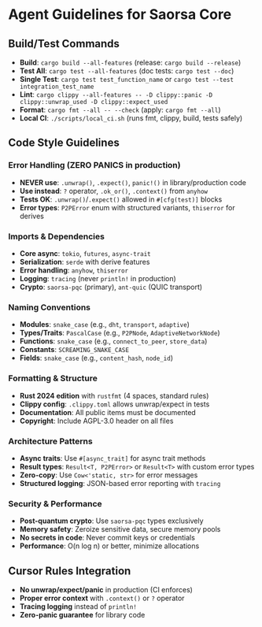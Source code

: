 # Agent Guidelines for Saorsa Core

## Build/Test Commands
- **Build**: `cargo build --all-features` (release: `cargo build --release`)
- **Test All**: `cargo test --all-features` (doc tests: `cargo test --doc`)
- **Single Test**: `cargo test test_function_name` or `cargo test --test integration_test_name`
- **Lint**: `cargo clippy --all-features -- -D clippy::panic -D clippy::unwrap_used -D clippy::expect_used`
- **Format**: `cargo fmt --all -- --check` (apply: `cargo fmt --all`)
- **Local CI**: `./scripts/local_ci.sh` (runs fmt, clippy, build, tests safely)

## Code Style Guidelines

### Error Handling (ZERO PANICS in production)
- **NEVER use**: `.unwrap()`, `.expect()`, `panic!()` in library/production code
- **Use instead**: `?` operator, `.ok_or()`, `.context()` from `anyhow`
- **Tests OK**: `.unwrap()`/`.expect()` allowed in `#[cfg(test)]` blocks
- **Error types**: `P2PError` enum with structured variants, `thiserror` for derives

### Imports & Dependencies
- **Core async**: `tokio`, `futures`, `async-trait`
- **Serialization**: `serde` with derive features
- **Error handling**: `anyhow`, `thiserror`
- **Logging**: `tracing` (never `println!` in production)
- **Crypto**: `saorsa-pqc` (primary), `ant-quic` (QUIC transport)

### Naming Conventions
- **Modules**: `snake_case` (e.g., `dht`, `transport`, `adaptive`)
- **Types/Traits**: `PascalCase` (e.g., `P2PNode`, `AdaptiveNetworkNode`)
- **Functions**: `snake_case` (e.g., `connect_to_peer`, `store_data`)
- **Constants**: `SCREAMING_SNAKE_CASE`
- **Fields**: `snake_case` (e.g., `content_hash`, `node_id`)

### Formatting & Structure
- **Rust 2024 edition** with `rustfmt` (4 spaces, standard rules)
- **Clippy config**: `.clippy.toml` allows unwrap/expect in tests
- **Documentation**: All public items must be documented
- **Copyright**: Include AGPL-3.0 header on all files

### Architecture Patterns
- **Async traits**: Use `#[async_trait]` for async trait methods
- **Result types**: `Result<T, P2PError>` or `Result<T>` with custom error types
- **Zero-copy**: Use `Cow<'static, str>` for error messages
- **Structured logging**: JSON-based error reporting with `tracing`

### Security & Performance
- **Post-quantum crypto**: Use `saorsa-pqc` types exclusively
- **Memory safety**: Zeroize sensitive data, secure memory pools
- **No secrets in code**: Never commit keys or credentials
- **Performance**: O(n log n) or better, minimize allocations

## Cursor Rules Integration
- **No unwrap/expect/panic** in production (CI enforces)
- **Proper error context** with `.context()` or `?` operator
- **Tracing logging** instead of `println!`
- **Zero-panic guarantee** for library code